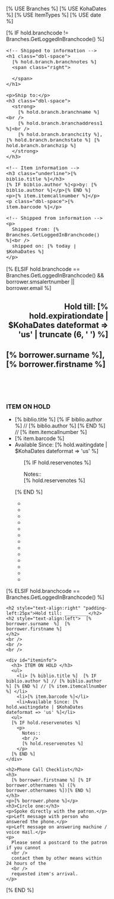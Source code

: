<head>
  <!-- Template Toolkit use statements -->

  [% USE Branches %]
  [% USE KohaDates %]
  [% USE ItemTypes %]
  [% USE date %]

  <style>
    body {width: 275px;}
    body{
      margin-top: 0px;
      margin-bottom: 0px;
      margin-right: 0px;
      margin-left: 5px;
    }

    .dbl-space {padding-bottom: 15px;}
    .trp-space {padding-bottom: 30px;}
    .top-medspace {padding-top: 250px}
    .top-big-space {padding-top: 500px;}
    .top-super-space {padding-top: 1000px;}

    article{display:inline-block}
    .right{float:right}
    .slip {font-size: 110%;}
    .slip h1 {font-size: 250%;}
    .slip h2 {font-size: 150%;}
    .slip h3 {font-size: 130%;}
    .slip h4 {font-size: 120%;}
    .slip .underline {text-decoration: underline;}
  </style>

<title>Request slip</title>

</head>

[% IF hold.branchcode != Branches.GetLoggedInBranchcode() %]

<!-- If item is on hold at another location -->

  <div id="ship-to-branch" class="slip">

    <!-- Shipped to information -->
    <h1 class="dbl-space">
      [% hold.branch.branchnotes %]
      <span class="right">

      </span>
    </h1>

    <p>Ship to:</p>
    <h3 class="dbl-space">
      <strong>
        [% hold.branch.branchname %]<br />
        [% hold.branch.branchaddress1 %]<br />
        [% hold.branch.branchcity %], [% hold.branch.branchstate %] [% hold.branch.branchzip %]
      </strong>
    </h3>

    <!-- Item information -->
    <h3 class="underline">[% biblio.title %]</h3>
    [% IF biblio.author %]<p>by: [% biblio.author %]</p>[% END %]
    <p>[% item.itemcallnumber %]</p>
    <p class="dbl-space">[% item.barcode %]</p>

    <!-- Shipped from information -->
    <p>
      Shipped from: [% Branches.GetLoggedInBranchcode() %]<br />
      shipped on: [% today | $KohaDates %]
    </p>

  </div>


[% ELSIF hold.branchcode == Branches.GetLoggedInBranchcode() && borrower.smsalertnumber || borrower.email %]

<!-- If item is on hold at this library and the borrower has an e-mail address -->

<div id="hold-for">

  <div>
    <!-- Hold for name -->
    <h2 style="text-align:right">Hold till: [% hold.expirationdate | $KohaDates dateformat => 'us' | truncate (6, ' ') %]</h2>
    <h2 style="text-align:left">  [% borrower.surname %],  [% borrower.firstname  %] </h2>
    <br />
    <br />
    <br />
  </div>

  <div id="iteminfo">
    <h3> ITEM ON HOLD </h3>
    <ul>
    <li> [% biblio.title %]  [% IF biblio.author %] // [% biblio.author %] [% END %] // [% item.itemcallnumber %] </li>
    <li>[% item.barcode %]</li>
    <li>Available Since: [% hold.waitingdate | $KohaDates dateformat => 'us' %]</li>
    <ul>
    [% IF hold.reservenotes %]
    <p> Notes:: <br />
    [% hold.reservenotes %]
    </ul>
    [% END %]
    <ul>
      <li></li>
      <li></li>
      <li></li>
      <li></li>
      <li></li>
      <li></li>
      <li></li>
      <li></li>
      <li></li>
      <li></li>
      <li></li>
      <li></li>
      <li></li>
    </ul>
  </div>
</div>

[% ELSIF hold.branchcode == Branches.GetLoggedInBranchcode() %]

  <div>

    <h2 style="text-align:right" "padding-left:25px">Hold till: _________</h2>
    <h2 style="text-align:left">  [% borrower.surname  %]  [% borrower.firstname %]
    </h2>
    <br />
    <br />
    <br />

    <div id="iteminfo">
      <h3> ITEM ON HOLD </h3>
      <ul>
        <li> [% biblio.title %]  [% IF biblio.author %] // [% biblio.author %] [% END %] // [% item.itemcallnumber %] </li>
        <li>[% item.barcode %]</li>
        <li>Available Since: [% hold.waitingdate | $KohaDates dateformat => 'us' %]</li>
      <ul>
      [% IF hold.reservenotes %]
        <p>
          Notes::
          <br />
          [% hold.reservenotes %]
        </p>
      [% END %]
    </div>

    <h2>Phone Call Checklist</h2>
    <h3>
      [% borrower.firstname %] [% IF borrower.othernames %] ([% borrower.othernames %])[% END %]
    </h3>
    <p>[% borrower.phone %]</p>
    <h3>Circle one:</h3>
    <p>Spoke directly with the patron.</p>
    <p>Left message with person who answered the phone.</p>
    <p>Left message on answering machine / voice mail.</p>
    <p>
      Please send a postcard to the patron if you cannot
      <br />
      contact them by other means within 24 hours of the
      <br />
      requested item's arrival.
    </p>
  </div>

[% END %]
